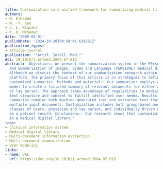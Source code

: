 ```yaml
---
title: Customization in a unified framework for summarizing medical literature
authors:
- N. Elhadad
- M. -Y. Kan
- J. L. Klavans
- K. R. McKeown
date: '2005-02-01'
publishDate: '2024-10-20T00:58:41.629291Z'
publication_types:
- article-journal
publication: '*Artif. Intell. Med.*'
doi: 10.1016/j.artmed.2004.07.018
abstract: 'Objective:: We present the summarization system in the PErsonalized Retrieval
  and Summarization of Images, Video and Language (PERSIVAL) medical digital library.
  Although we discuss the context of our summarization research within the PERSIVAL
  platform, the primary focus of this article is on strategies to define and generate
  customized summaries. Methods and material:: Our summarizer employs a unified user
  model to create a tailored summary of relevant documents for either a physician
  or lay person. The approach takes advantage of regularities in medical literature
  text structure and content to fulfill identified user needs. Results:: The resulting
  summaries combine both machine-generated text and extracted text that comes from
  multiple input documents. Customization includes both group-based modeling for two
  classes of users, physician and lay person, and individually driven models based
  on a patient record. Conclusions:: Our research shows that customization is feasible
  in a medical digital library.'
tags:
- Clinical information system
- Medical digital library
- Multi-document information extraction
- Multi-document summarization
- User modeling
links:
- name: URL
  url: https://doi.org/10.1016/j.artmed.2004.07.018
---
```

